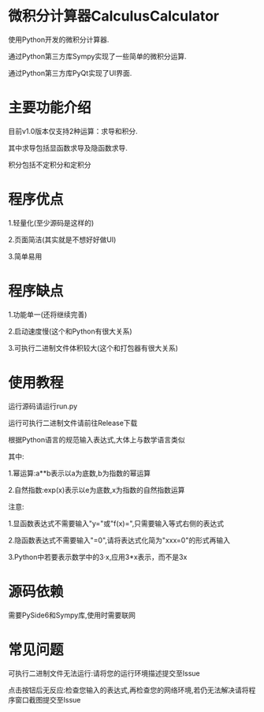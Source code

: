 # 微积分计算器CalculusCalculator
使用Python开发的微积分计算器.

通过Python第三方库Sympy实现了一些简单的微积分运算.

通过Python第三方库PyQt实现了UI界面.

# 主要功能介绍
目前v1.0版本仅支持2种运算：求导和积分.

其中求导包括显函数求导及隐函数求导.

积分包括不定积分和定积分

# 程序优点
1.轻量化(至少源码是这样的)

2.页面简洁(其实就是不想好好做UI)

3.简单易用

# 程序缺点
1.功能单一(还将继续完善)

2.启动速度慢(这个和Python有很大关系)

3.可执行二进制文件体积较大(这个和打包器有很大关系)

# 使用教程
运行源码请运行run.py

运行可执行二进制文件请前往Release下载

根据Python语言的规范输入表达式,大体上与数学语言类似

其中:

1.幂运算:a**b表示以a为底数,b为指数的幂运算

2.自然指数:exp(x)表示以e为底数,x为指数的自然指数运算

注意:

1.显函数表达式不需要输入"y="或"f(x)=",只需要输入等式右侧的表达式

2.隐函数表达式不需要输入"=0",请将表达式化简为"xxx=0"的形式再输入

3.Python中若要表示数学中的3·x,应用3*x表示，而不是3x

# 源码依赖
需要PySide6和Sympy库,使用时需要联网

# 常见问题
可执行二进制文件无法运行:请将您的运行环境描述提交至Issue

点击按钮后无反应:检查您输入的表达式,再检查您的网络环境,若仍无法解决请将程序窗口截图提交至Issue
